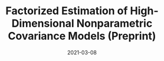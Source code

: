 ---
title: "Factorized Estimation of High-Dimensional  Nonparametric Covariance Models (Preprint)"
collection: publications
permalink: /publication/2021-03-08-Zhang-and-Li
date: 2021-03-08
venue: 'Scandinavian Journal of Statistics'
paperurl: '/files/2021-03-08-Zhang-and-Li.pdf'
link: 'https://doi.org/10.1111/sjos.12529'
github: 'https://github.com/Jieli12'
citation: 'Jian Zhang and <b>Jie Li</b>. Factorized estimation of high-dimensional nonparametric covariance models. <i>Scandinavian Journal of Statistics (2021)</i> DOI:10.1111/sjos.12529.'
---